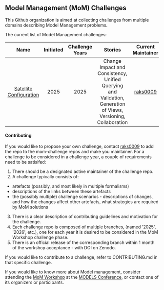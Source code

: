 ## Model Management (MoM) Challenges

This Github organization is aimed at collecting challenges from multiple domains describing Model Management problems.

The current list of Model Management challenges:

|                                     Name                                     | Initiated | Challenge Years |                                                     Stories                                                    |                   Current Maintainer          |                 Contributors                |
|:----------------------------------------------------------------------------:|:---------:|:---------------:|:--------------------------------------------------------------------------------------------------------------:|:---------------------------------------------:|:-------------------------------------------:|
| [Satellite Configuration](https://github.com/mom-challenge/satellite-config) |    2025   |       2025      | Change Impact and Consistency, Unified Querying and Validation, Generation of Views, Versioning, Collaboration | [raks0009](https://github.com/raks0009) | [TomWerm](https://github.com/TomWerm) |
  


#### Contributing

If you would like to propose your own challenge, contact [raks0009](https://github.com/raks0009) to add the repo to the mom-challenge repos and make you maintainer.
For a challenge to be considered in a challenge year, a couple of requirements need to be satisifed:
1. There should be a designated active maintainer of the challenge repo.
2. A challenge typically consists of:
  - artefacts (possibly, and most likely in multiple formalisms)
  - descriptions of the links between these artefacts
  - the (possibly multiple) challenge scenarios - descriptions of changes, and how the changes affect other artefacts, what strategies are required by MoM solutions
3. There is a clear description of contributing guidelines and motivation for the challenge. 
4. Each challenge repo is composed of multiple branches, (named '2025', '2026', etc.), one for each year it is desired to be considered in the MoM Workshop challenge phase.
5. There is an official release of the corresponding branch within 1 month of the workshop acceptance - with DOI on Zenodo.  

If you would like to contribute to a challenge, refer to CONTRIBUTING.md in that specific challenge.

If you would like to know more about Model management, consider attending the [MoM Workshop](https://mom2025.wp.imt.fr) at the [MODELS Conference](https://conf.researchr.org/home/models-2025), or contact one of its organizers or participants.

